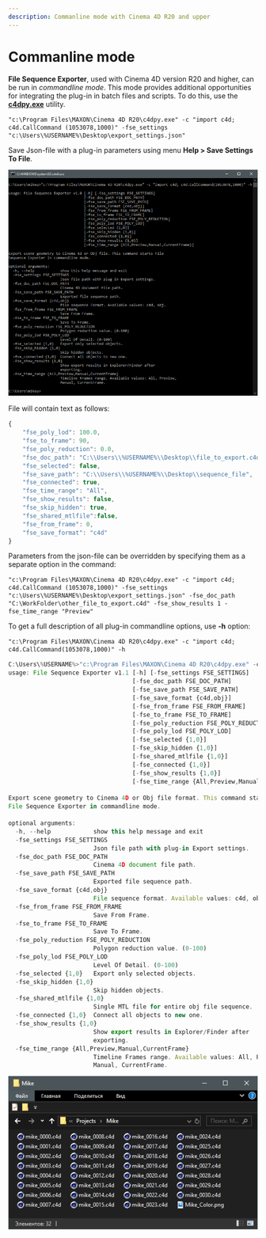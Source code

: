```yaml
---
description: Commanline mode with Cinema 4D R20 and upper
---
```


# Commanline mode

**File Sequence Exporter**, used with Cinema 4D version R20 and higher, can be run in _commandline mode_. This mode provides additional opportunities for integrating the plug-in in batch files and scripts. To do this, use the [**c4dpy.exe**](https://developers.maxon.net/docs/Cinema4DPythonSDK/html/manuals/introduction/python_c4dpy.html) utility.

```text
"c:\Program Files\MAXON\Cinema 4D R20\c4dpy.exe" -c "import c4d; c4d.CallCommand (1053078,1000)" -fse_settings "c:\Users\%USERNAME%\Desktop\export_settings.json"
```

Save Json-file with a plug-in parameters using menu **Help &gt; Save Settings To File**.

![](../.gitbook/assets/image%20%282%29.png)

File will contain text as follows:

```javascript
{
    "fse_poly_lod": 100.0, 
    "fse_to_frame": 90, 
    "fse_poly_reduction": 0.0, 
    "fse_doc_path": "C:\\Users\\%USERNAME%\\Desktop\\file_to_export.c4d", 
    "fse_selected": false, 
    "fse_save_path": "C:\\Users\\%USERNAME%\\Desktop\\sequence_file", 
    "fse_connected": true, 
    "fse_time_range": "All", 
    "fse_show_results": false, 
    "fse_skip_hidden": true,
    "fse_shared_mtlfile":false, 
    "fse_from_frame": 0, 
    "fse_save_format": "c4d"
}
```

Parameters from the json-file can be overridden by specifying them as a separate option in the command:

```text
"c:\Program Files\MAXON\Cinema 4D R20\c4dpy.exe" -c "import c4d; c4d.CallCommand (1053078,1000)" -fse_settings "c:\Users\%USERNAME%\Desktop\export_settings.json" -fse_doc_path "C:\WorkFolder\other_file_to_export.c4d" -fse_show_results 1 -fse_time_range "Preview"
```

To get a full description of all plug-in commandline options, use **-h** option:

```text
"c:\Program Files\MAXON\Cinema 4D R20\c4dpy.exe" -c "import c4d; c4d.CallCommand(1053078,1000)" -h
```

```typescript
C:\Users\%USERNAME%>"c:\Program Files\MAXON\Cinema 4D R20\c4dpy.exe" -c "import c4d; c4d.CallCommand(1053078,1000)" -h
usage: File Sequence Exporter v1.1 [-h] [-fse_settings FSE_SETTINGS]
                                   [-fse_doc_path FSE_DOC_PATH]
                                   [-fse_save_path FSE_SAVE_PATH]
                                   [-fse_save_format {c4d,obj}]
                                   [-fse_from_frame FSE_FROM_FRAME]
                                   [-fse_to_frame FSE_TO_FRAME]
                                   [-fse_poly_reduction FSE_POLY_REDUCTION]
                                   [-fse_poly_lod FSE_POLY_LOD]
                                   [-fse_selected {1,0}]
                                   [-fse_skip_hidden {1,0}]
                                   [-fse_shared_mtlfile {1,0}]
                                   [-fse_connected {1,0}]
                                   [-fse_show_results {1,0}]
                                   [-fse_time_range {All,Preview,Manual,CurrentFrame}]

Export scene geometry to Cinema 4D or Obj file format. This command starts
File Sequence Exporter in commandline mode.

optional arguments:
  -h, --help            show this help message and exit
  -fse_settings FSE_SETTINGS
                        Json file path with plug-in Export settings.
  -fse_doc_path FSE_DOC_PATH
                        Cinema 4D document file path.
  -fse_save_path FSE_SAVE_PATH
                        Exported file sequence path.
  -fse_save_format {c4d,obj}
                        File sequence format. Available values: c4d, obj.
  -fse_from_frame FSE_FROM_FRAME
                        Save From Frame.
  -fse_to_frame FSE_TO_FRAME
                        Save To Frame.
  -fse_poly_reduction FSE_POLY_REDUCTION
                        Polygon reduction value. (0-100)
  -fse_poly_lod FSE_POLY_LOD
                        Level Of Detail. (0-100)
  -fse_selected {1,0}   Export only selected objects.
  -fse_skip_hidden {1,0}
                        Skip hidden objects.
  -fse_shared_mtlfile {1,0}
                        Single MTL file for entire obj file sequence.
  -fse_connected {1,0}  Connect all objects to new one.
  -fse_show_results {1,0}
                        Show export results in Explorer/Finder after
                        exporting.
  -fse_time_range {All,Preview,Manual,CurrentFrame}
                        Timeline Frames range. Available values: All, Preview,
                        Manual, CurrentFrame.
```

![](../.gitbook/assets/image%20%285%29.png)

